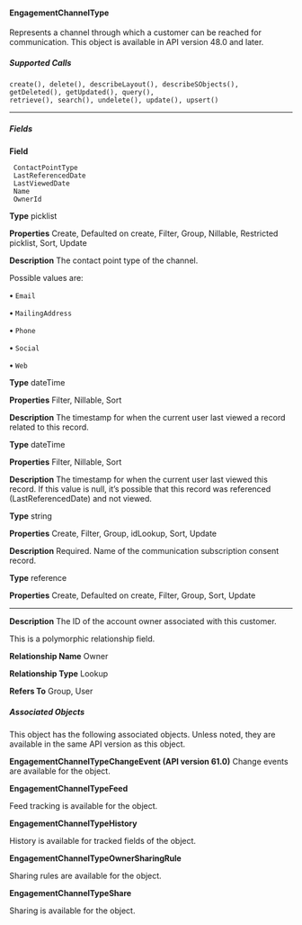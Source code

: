 #### EngagementChannelType

Represents a channel through which a customer can be reached for communication. This object is available in API version 48.0 and later.

##### Supported Calls
```
create(), delete(), describeLayout(), describeSObjects(), getDeleted(), getUpdated(), query(),
retrieve(), search(), undelete(), update(), upsert()

```

-----

##### Fields

**Field**
```
 ContactPointType
 LastReferencedDate
 LastViewedDate
 Name
 OwnerId

```

**Type**
picklist

**Properties**
Create, Defaulted on create, Filter, Group, Nillable, Restricted picklist, Sort, Update

**Description**
The contact point type of the channel.

Possible values are:

**•** `Email`

**•** `MailingAddress`

**•** `Phone`

**•** `Social`

**•** `Web`

**Type**
dateTime

**Properties**
Filter, Nillable, Sort

**Description**
The timestamp for when the current user last viewed a record related to this record.

**Type**
dateTime

**Properties**
Filter, Nillable, Sort

**Description**
The timestamp for when the current user last viewed this record. If this value is null, it’s
possible that this record was referenced (LastReferencedDate) and not viewed.

**Type**
string

**Properties**
Create, Filter, Group, idLookup, Sort, Update

**Description**
Required. Name of the communication subscription consent record.

**Type**
reference

**Properties**
Create, Defaulted on create, Filter, Group, Sort, Update


-----

**Description**
The ID of the account owner associated with this customer.

This is a polymorphic relationship field.

**Relationship Name**
Owner

**Relationship Type**
Lookup

**Refers To**
Group, User

##### Associated Objects

This object has the following associated objects. Unless noted, they are available in the same API version as this object.

**EngagementChannelTypeChangeEvent (API version 61.0)**
Change events are available for the object.

**EngagementChannelTypeFeed**

Feed tracking is available for the object.

**EngagementChannelTypeHistory**

History is available for tracked fields of the object.

**EngagementChannelTypeOwnerSharingRule**

Sharing rules are available for the object.

**EngagementChannelTypeShare**

Sharing is available for the object.
